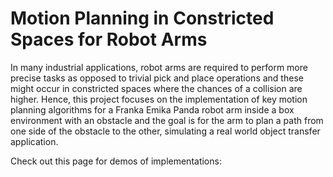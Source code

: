 # Motion Planning in Constricted Spaces for Robot Arms


In many industrial applications, robot arms are required to perform more precise tasks as opposed to trivial pick and place operations and these might occur in constricted spaces where the chances of a collision are higher. Hence, this project focuses on the implementation of key motion planning algorithms for a Franka Emika Panda robot arm inside a box environment with an obstacle and the goal is for the arm to plan a path from one side of the obstacle to the other, simulating a real world object transfer application.

Check out this page for demos of implementations:



